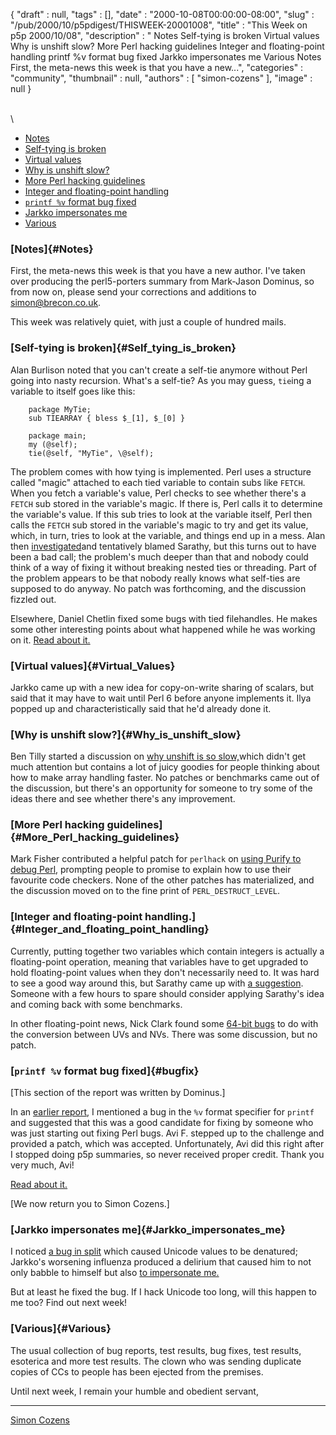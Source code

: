 {
   "draft" : null,
   "tags" : [],
   "date" : "2000-10-08T00:00:00-08:00",
   "slug" : "/pub/2000/10/p5pdigest/THISWEEK-20001008",
   "title" : "This Week on p5p 2000/10/08",
   "description" : " Notes Self-tying is broken Virtual values Why is unshift slow? More Perl hacking guidelines Integer and floating-point handling printf %v format bug fixed Jarkko impersonates me Various Notes First, the meta-news this week is that you have a new...",
   "categories" : "community",
   "thumbnail" : null,
   "authors" : [
      "simon-cozens"
   ],
   "image" : null
}





\
\
-   [Notes](#Notes)
-   [Self-tying is broken](#Self_tying_is_broken)
-   [Virtual values](#Virtual_Values)
-   [Why is unshift slow?](#Why_is_unshift_slow)
-   [More Perl hacking guidelines](#More_Perl_hacking_guidelines)
-   [Integer and floating-point
    handling](#Integer_and_floating_point_handling)
-   [`printf %v` format bug fixed](#bugfix)
-   [Jarkko impersonates me](#Jarkko_impersonates_me)
-   [Various](#Various)

### [Notes]{#Notes}

First, the meta-news this week is that you have a new author. I've taken
over producing the perl5-porters summary from Mark-Jason Dominus, so
from now on, please send your corrections and additions to
simon@brecon.co.uk.

This week was relatively quiet, with just a couple of hundred mails.

### [Self-tying is broken]{#Self_tying_is_broken}

Alan Burlison noted that you can't create a self-tie anymore without
Perl going into nasty recursion. What's a self-tie? As you may guess,
`tie`ing a variable to itself goes like this:

        package MyTie;
        sub TIEARRAY { bless $_[1], $_[0] }

        package main;
        my (@self);
        tie(@self, "MyTie", \@self);

The problem comes with how tying is implemented. Perl uses a structure
called "magic" attached to each tied variable to contain subs like
`FETCH`. When you fetch a variable's value, Perl checks to see whether
there's a `FETCH` sub stored in the variable's magic. If there is, Perl
calls it to determine the variable's value. If this sub tries to look at
the variable itself, Perl then calls the `FETCH` sub stored in the
variable's magic to try and get its value, which, in turn, tries to look
at the variable, and things end up in a mess. Alan then
[investigated](http://www.xray.mpe.mpg.de/mailing-lists/perl5-porters/2000-10/msg00003.html)and
tentatively blamed Sarathy, but this turns out to have been a bad call;
the problem's much deeper than that and nobody could think of a way of
fixing it without breaking nested ties or threading. Part of the problem
appears to be that nobody really knows what self-ties are supposed to do
anyway. No patch was forthcoming, and the discussion fizzled out.

Elsewhere, Daniel Chetlin fixed some bugs with tied filehandles. He
makes some other interesting points about what happened while he was
working on it. [Read about
it.](http://www.xray.mpe.mpg.de/mailing-lists/perl5-porters/2000-10/msg00059.html)

### [Virtual values]{#Virtual_Values}

Jarkko came up with a new idea for copy-on-write sharing of scalars, but
said that it may have to wait until Perl 6 before anyone implements it.
Ilya popped up and characteristically said that he'd already done it.

### [Why is unshift slow?]{#Why_is_unshift_slow}

Ben Tilly started a discussion on [why unshift is so
slow,](http://www.xray.mpe.mpg.de/mailing-lists/perl5-porters/2000-10/msg00097.html)which
didn't get much attention but contains a lot of juicy goodies for people
thinking about how to make array handling faster. No patches or
benchmarks came out of the discussion, but there's an opportunity for
someone to try some of the ideas there and see whether there's any
improvement.

### [More Perl hacking guidelines]{#More_Perl_hacking_guidelines}

Mark Fisher contributed a helpful patch for `perlhack` on [using Purify
to debug
Perl](http://www.xray.mpe.mpg.de/mailing-lists/perl5-porters/2000-10/msg00099.html),
prompting people to promise to explain how to use their favourite code
checkers. None of the other patches has materialized, and the discussion
moved on to the fine print of `PERL_DESTRUCT_LEVEL`.

### [Integer and floating-point handling.]{#Integer_and_floating_point_handling}

Currently, putting together two variables which contain integers is
actually a floating-point operation, meaning that variables have to get
upgraded to hold floating-point values when they don't necessarily need
to. It was hard to see a good way around this, but Sarathy came up with
[a
suggestion](http://www.xray.mpe.mpg.de/mailing-lists/perl5-porters/2000-10/msg00175.html).
Someone with a few hours to spare should consider applying Sarathy's
idea and coming back with some benchmarks.

In other floating-point news, Nick Clark found some [64-bit
bugs](http://www.xray.mpe.mpg.de/mailing-lists/perl5-porters/2000-10/msg00231.html)
to do with the conversion between UVs and NVs. There was some
discussion, but no patch.

### [`printf %v` format bug fixed]{#bugfix}

\[This section of the report was written by Dominus.\]

In an [earlier
report](/pub/2000/07/p5pdigest/THISWEEK-20000702.html#More_Bug_Bounty),
I mentioned a bug in the `%v` format specifier for `printf` and
suggested that this was a good candidate for fixing by someone who was
just starting out fixing Perl bugs. Avi F. stepped up to the challenge
and provided a patch, which was accepted. Unfortunately, Avi did this
right after I stopped doing p5p summaries, so never received proper
credit. Thank you very much, Avi!

[Read about
it.](http://www.xray.mpe.mpg.de/mailing-lists/perl5-porters/2000-07/msg00418.html)

\[We now return you to Simon Cozens.\]

### [Jarkko impersonates me]{#Jarkko_impersonates_me}

I noticed [a bug in
split](http://www.xray.mpe.mpg.de/mailing-lists/perl5-porters/2000-10/msg00122.html)
which caused Unicode values to be denatured; Jarkko's worsening
influenza produced a delirium that caused him to not only babble to
himself but also [to impersonate
me.](http://www.xray.mpe.mpg.de/mailing-lists/perl5-porters/2000-10/msg00210.html)

But at least he fixed the bug. If I hack Unicode too long, will this
happen to me too? Find out next week!

### [Various]{#Various}

The usual collection of bug reports, test results, bug fixes, test
results, esoterica and more test results. The clown who was sending
duplicate copies of CCs to people has been ejected from the premises.

Until next week, I remain your humble and obedient servant,

------------------------------------------------------------------------

[Simon Cozens](mailto:simon@brecon.co.uk)


